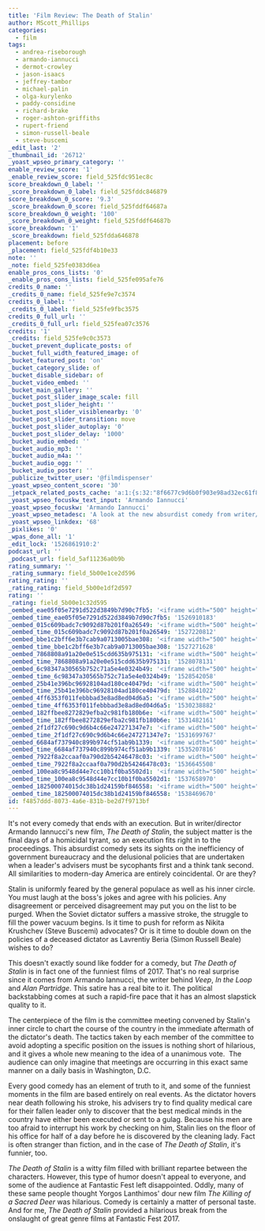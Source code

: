 ```yaml
---
title: 'Film Review: The Death of Stalin'
author: MScott_Phillips
categories:
  - film
tags:
  - andrea-riseborough
  - armando-iannucci
  - dermot-crowley
  - jason-isaacs
  - jeffrey-tambor
  - michael-palin
  - olga-kurylenko
  - paddy-considine
  - richard-brake
  - roger-ashton-griffiths
  - rupert-friend
  - simon-russell-beale
  - steve-buscemi
_edit_last: '2'
_thumbnail_id: '26712'
_yoast_wpseo_primary_category: ''
enable_review_score: '1'
_enable_review_score: field_525fdc951ec8c
score_breakdown_0_label: ''
_score_breakdown_0_label: field_525fddc846879
score_breakdown_0_score: '9.3'
_score_breakdown_0_score: field_525fddf64687a
score_breakdown_0_weight: '100'
_score_breakdown_0_weight: field_525fddf64687b
score_breakdown: '1'
_score_breakdown: field_525fdda646878
placement: before
_placement: field_525fdf4b10e33
note: ''
_note: field_525fe0383d6ea
enable_pros_cons_lists: '0'
_enable_pros_cons_lists: field_525fe095afe76
credits_0_name: ''
_credits_0_name: field_525fe9e7c3574
credits_0_label: ''
_credits_0_label: field_525fe9fbc3575
credits_0_full_url: ''
_credits_0_full_url: field_525fea07c3576
credits: '1'
_credits: field_525fe9c0c3573
_bucket_prevent_duplicate_posts: of
_bucket_full_width_featured_image: of
_bucket_featured_post: 'on'
_bucket_category_slide: of
_bucket_disable_sidebar: of
_bucket_video_embed: ''
_bucket_main_gallery: ''
_bucket_post_slider_image_scale: fill
_bucket_post_slider_height: ''
_bucket_post_slider_visiblenearby: '0'
_bucket_post_slider_transition: move
_bucket_post_slider_autoplay: '0'
_bucket_post_slider_delay: '1000'
_bucket_audio_embed: ''
_bucket_audio_mp3: ''
_bucket_audio_m4a: ''
_bucket_audio_ogg: ''
_bucket_audio_poster: ''
_publicize_twitter_user: '@filmdispenser'
_yoast_wpseo_content_score: '30'
_jetpack_related_posts_cache: 'a:1:{s:32:"8f6677c9d6b0f903e98ad32ec61f8deb";a:2:{s:7:"expires";i:1523317780;s:7:"payload";a:3:{i:0;a:1:{s:2:"id";i:2101;}i:1;a:1:{s:2:"id";i:14083;}i:2;a:1:{s:2:"id";i:20286;}}}}'
_yoast_wpseo_focuskw_text_input: 'Armando Iannucci'
_yoast_wpseo_focuskw: 'Armando Iannucci'
_yoast_wpseo_metadesc: 'A look at the new absurdist comedy from writer/director Armando Iannucci starring Steven Buscemi, Jeffrey Tambor and Jason Isaacs'
_yoast_wpseo_linkdex: '68'
_pixlikes: '0'
_wpas_done_all: '1'
_edit_lock: '1526861910:2'
podcast_url: ''
_podcast_url: field_5af11236a0b9b
rating_summary: ''
_rating_summary: field_5b00e1ce2d596
rating_rating: ''
_rating_rating: field_5b00e1df2d597
rating: ''
_rating: field_5b00e1c32d595
_oembed_eae05f05e7291d522d3849b7d90c7fb5: '<iframe width="500" height="281" src="https://www.youtube.com/embed/9teNKmm9R3k?start=3&feature=oembed" frameborder="0" allow="autoplay; encrypted-media" allowfullscreen></iframe>'
_oembed_time_eae05f05e7291d522d3849b7d90c7fb5: '1526910183'
_oembed_015c609badc7c9092d87b201f0a26549: '<iframe width="500" height="281" src="https://www.youtube.com/embed/dkhBDhQ4OxM?feature=oembed" frameborder="0" allow="autoplay; encrypted-media" allowfullscreen></iframe>'
_oembed_time_015c609badc7c9092d87b201f0a26549: '1527220812'
_oembed_bbe1c2bff6e3b7cab9a0713005bae308: '<iframe width="500" height="281" src="https://www.youtube.com/embed/_DTbx7c7ez8?feature=oembed" frameborder="0" allow="autoplay; encrypted-media" allowfullscreen></iframe>'
_oembed_time_bbe1c2bff6e3b7cab9a0713005bae308: '1527271628'
_oembed_7868808a91a20e0e515cdd635b975131: '<iframe width="500" height="281" src="https://www.youtube.com/embed/PEZ2r1YGKSA?feature=oembed" frameborder="0" allow="autoplay; encrypted-media" allowfullscreen></iframe>'
_oembed_time_7868808a91a20e0e515cdd635b975131: '1528078131'
_oembed_6c98347a30565b752c71a5e4e0324b49: '<iframe width="500" height="281" src="https://www.youtube.com/embed/FhwktRDG_aQ?feature=oembed" frameborder="0" allow="autoplay; encrypted-media" allowfullscreen></iframe>'
_oembed_time_6c98347a30565b752c71a5e4e0324b49: '1528542058'
_oembed_25b41e396bc96928104ad180ce40479d: '<iframe width="500" height="281" src="https://www.youtube.com/embed/MFWF9dU5Zc0?feature=oembed" frameborder="0" allow="autoplay; encrypted-media" allowfullscreen></iframe>'
_oembed_time_25b41e396bc96928104ad180ce40479d: '1528841022'
_oembed_4ff6353f011febbbad3e8ad8ed04d6a5: '<iframe width="500" height="281" src="https://www.youtube.com/embed/HikYI0jIAwU?feature=oembed" frameborder="0" allow="autoplay; encrypted-media" allowfullscreen></iframe>'
_oembed_time_4ff6353f011febbbad3e8ad8ed04d6a5: '1530238882'
_oembed_182ffbee8272829efba2c981fb180b6e: '<iframe width="500" height="281" src="https://www.youtube.com/embed/Seg_yBYPjG4?feature=oembed" frameborder="0" allow="autoplay; encrypted-media" allowfullscreen></iframe>'
_oembed_time_182ffbee8272829efba2c981fb180b6e: '1531482161'
_oembed_2f1df27c690c9d6b4c66e247271347e7: '<iframe width="500" height="281" src="https://www.youtube.com/embed/9XxLHyzsB_Q?feature=oembed" frameborder="0" allow="autoplay; encrypted-media" allowfullscreen></iframe>'
_oembed_time_2f1df27c690c9d6b4c66e247271347e7: '1531699767'
_oembed_6684af737940c899b974cf51ab9b1339: '<iframe width="500" height="281" src="https://www.youtube.com/embed/gp-8oB53P7k?feature=oembed" frameborder="0" allow="autoplay; encrypted-media" allowfullscreen></iframe>'
_oembed_time_6684af737940c899b974cf51ab9b1339: '1535207816'
_oembed_7922f8a2ccaaf0a790d2b54246478c03: '<iframe width="500" height="281" src="https://www.youtube.com/embed/AWvUNABT8sg?feature=oembed" frameborder="0" allow="autoplay; encrypted-media" allowfullscreen></iframe>'
_oembed_time_7922f8a2ccaaf0a790d2b54246478c03: '1536645508'
_oembed_100ea8c9548d44e7cc10b1f0ba5502d1: '<iframe width="500" height="281" src="https://www.youtube.com/embed/ek1ePFp-nBI?feature=oembed" frameborder="0" allow="autoplay; encrypted-media" allowfullscreen></iframe>'
_oembed_time_100ea8c9548d44e7cc10b1f0ba5502d1: '1537658970'
_oembed_182500074015dc38b1d24159bf846558: '<iframe width="500" height="281" src="https://www.youtube.com/embed/USPd0vX2sdc?feature=oembed" frameborder="0" allow="autoplay; encrypted-media" allowfullscreen></iframe>'
_oembed_time_182500074015dc38b1d24159bf846558: '1538469670'
id: f4857ddd-8073-4a6e-831b-be2d7f9713bf
---
```

<p>It's not every comedy that ends with an execution. But in writer/director Armando Iannucci's new film, <em>The Death of Stalin</em>, the subject matter is the final days of a homicidal tyrant, so an execution fits right in to the proceedings. This absurdist comedy sets its sights on the inefficiency of government bureaucracy and the delusional policies that are undertaken when a leader's advisers must be sycophants first and a think tank second. All similarities to modern-day America are entirely coincidental. Or are they?</p>
<p>Stalin is uniformly feared by the general populace as well as his inner circle. You must laugh at the boss's jokes and agree with his policies. Any disagreement or perceived disagreement may put you on the list to be purged. When the Soviet dictator suffers a massive stroke, the struggle to fill the power vacuum begins. Is it time to push for reform as Nikita Krushchev (Steve Buscemi) advocates? Or is it time to double down on the policies of a deceased dictator as Lavrentiy Beria (Simon Russell Beale) wishes to do?</p>
<p>This doesn't exactly sound like fodder for a comedy, but <em>The Death of Stalin</em> is in fact one of the funniest films of 2017. That's no real surprise since it comes from Armando Iannucci, the writer behind <em>Veep</em>, <em>In the Loop</em> and <em>Alan Partridge</em>. This satire has a real bite to it. The political backstabbing comes at such a rapid-fire pace that it has an almost slapstick quality to it.</p>
<p>The centerpiece of the film is the committee meeting convened by Stalin's inner circle to chart the course of the country in the immediate aftermath of the dictator's death. The tactics taken by each member of the committee to avoid adopting a specific position on the issues is nothing short of hilarious, and it gives a whole new meaning to the idea of a unanimous vote.  The audience can only imagine that meetings are occurring in this exact same manner on a daily basis in Washington, D.C.</p>
<p>Every good comedy has an element of truth to it, and some of the funniest moments in the film are based entirely on real events. As the dictator hovers near death following his stroke, his advisers try to find quality medical care for their fallen leader only to discover that the best medical minds in the country have either been executed or sent to a gulag. Because his men are too afraid to interrupt his work by checking on him, Stalin lies on the floor of his office for half of a day before he is discovered by the cleaning lady. Fact is often stranger than fiction, and in the case of <em>The Death of Stalin</em>, it's funnier, too.</p>
<p><em>The Death of Stalin</em> is a witty film filled with brilliant repartee between the characters. However, this type of humor doesn't appeal to everyone, and some of the audience at Fantastic Fest left disappointed. Oddly, many of these same people thought Yorgos Lanthimos' dour new film <em>The Killing of a Sacred Deer</em> was hilarious. Comedy is certainly a matter of personal taste. And for me, <em>The Death of Stalin</em> provided a hilarious break from the onslaught of great genre films at Fantastic Fest 2017.</p>
